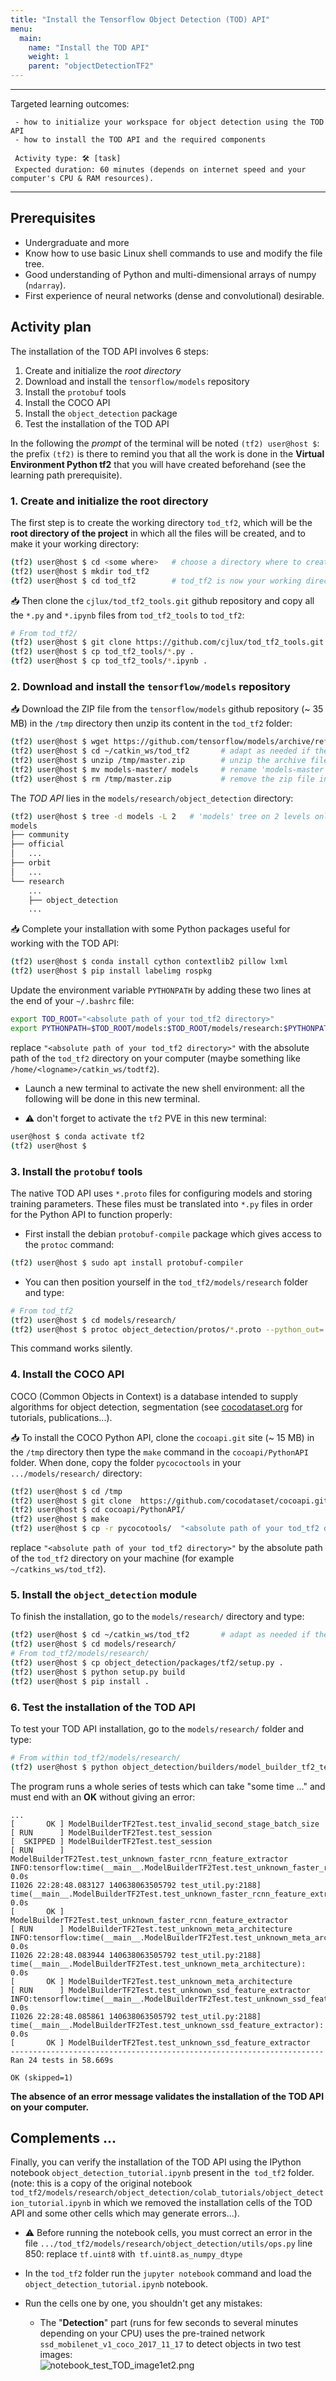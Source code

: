 ```yaml
---
title: "Install the Tensorflow Object Detection (TOD) API"
menu:
  main:
    name: "Install the TOD API"
    weight: 1
    parent: "objectDetectionTF2"
---
```

---
Targeted learning outcomes:

     - how to initialize your workspace for object detection using the TOD API
     - how to install the TOD API and the required components

     Activity type: 🛠️ [task]
     Expected duration: 60 minutes (depends on internet speed and your computer's CPU & RAM resources).
---

## Prerequisites

* Undergraduate and more
* Know how to use basic Linux shell commands to use and modify the file tree.
* Good understanding of Python and multi-dimensional arrays of numpy (`ndarray`).
* First experience of neural networks (dense and convolutional) desirable.

## Activity plan

The installation of the TOD API involves 6 steps:
1. Create and initialize the _root directory_
2. Download and install the `tensorflow/models` repository
3. Install the `protobuf` tools
4. Install the COCO API
5. Install the `object_detection` package
6. Test the installation of the TOD API

In the following the _prompt_ of the terminal will be noted `(tf2) user@host $`: the prefix `(tf2)` is there to remind you that all the work is done in the __Virtual Environment Python tf2__ that you will have created beforehand (see the learning path prerequisite).

### 1. Create and initialize the root directory

The first step is to create the working directory `tod_tf2`, which will be the __root directory of the project__ in which all the files will be created, and to make it your working directory:
```bash
(tf2) user@host $ cd <some where>   # choose a directory where to create `tod_tf2`, for example: "cd ~/catkins_ws"
(tf2) user@host $ mkdir tod_tf2
(tf2) user@host $ cd tod_tf2        # tod_tf2 is now your working directory
```
📥 Then clone the `cjlux/tod_tf2_tools.git` github repository and copy all the `*.py` and `*.ipynb` files from `tod_tf2_tools` to `tod_tf2`: 
```bash
# From tod_tf2/
(tf2) user@host $ git clone https://github.com/cjlux/tod_tf2_tools.git
(tf2) user@host $ cp tod_tf2_tools/*.py .
(tf2) user@host $ cp tod_tf2_tools/*.ipynb .
```

### 2. Download and install the `tensorflow/models` repository

📥 Download the ZIP file from the `tensorflow/models` github repository (~ 35 MB) in the `/tmp` directory then unzip its content in the `tod_tf2` folder:
```bash
(tf2) user@host $ wget https://github.com/tensorflow/models/archive/refs/heads/master.zip -P /tmp
(tf2) user@host $ cd ~/catkin_ws/tod_tf2       # adapt as needed if the path to tod_tf2 is different
(tf2) user@host $ unzip /tmp/master.zip        # unzip the archive file in the directory tod_tf2
(tf2) user@host $ mv models-master/ models     # rename 'models-master' into 'models'
(tf2) user@host $ rm /tmp/master.zip           # remove the zip file in /tmp (no more useful)
```

The _TOD API_ lies in the `models/research/object_detection` directory:
```bash	
(tf2) user@host $ tree -d models -L 2   # 'models' tree on 2 levels only
models
├── community
├── official
│   ...
├── orbit
│   ...
└── research
    ...    
    ├── object_detection
    ...
```	

📥 Complete your installation with some Python packages useful for working with the TOD API:

```bash
(tf2) user@host $ conda install cython contextlib2 pillow lxml
(tf2) user@host $ pip install labelimg rospkg
```
Update the environment variable `PYTHONPATH` by adding these two lines at the end of your  `~/.bashrc` file:

```bash
export TOD_ROOT="<absolute path of your tod_tf2 directory>"
export PYTHONPATH=$TOD_ROOT/models:$TOD_ROOT/models/research:$PYTHONPATH
```
replace `"<absolute path of your tod_tf2 directory>"` with the absolute path of the `tod_tf2` directory
on your computer (maybe something like `/home/<logname>/catkin_ws/todtf2`).

* Launch a new terminal to activate the new shell environment: all the following will be done in this new terminal.

* ⚠️ don't forget to activate the `tf2` PVE in this new terminal:

```bash
user@host $ conda activate tf2
(tf2) user@host $
```

### 3. Install the `protobuf` tools

The native TOD API uses `*.proto` files for configuring models and storing training parameters.
These files must be translated into `*.py` files in order for the Python API to function properly:

* First install the debian `protobuf-compile` package which gives access to the `protoc` command:
``` bash
(tf2) user@host $ sudo apt install protobuf-compiler
```

* You can then position yourself in the `tod_tf2/models/research` folder and type:
``` bash
# From tod_tf2
(tf2) user@host $ cd models/research/
(tf2) user@host $ protoc object_detection/protos/*.proto --python_out=.
```
This command works silently.


### 4. Install the COCO API

COCO (Common Objects in Context) is a database intended to supply algorithms for object detection, segmentation
(see [cocodataset.org](https://cocodataset.org) for tutorials, publications...).

📥 To install the COCO Python API, clone the `cocoapi.git` site (~ 15 MB) in the `/tmp` directory then type the `make` command in the `cocoapi/PythonAPI`  folder. When done, copy the folder `pycococtools` in your `.../models/research/` directory:
```bash
(tf2) user@host $ cd /tmp
(tf2) user@host $ git clone  https://github.com/cocodataset/cocoapi.git
(tf2) user@host $ cd cocoapi/PythonAPI/
(tf2) user@host $ make
(tf2) user@host $ cp -r pycocotools/  "<absolute path of your tod_tf2 directory>"/models/research/
```
replace `"<absolute path of your tod_tf2 directory>"`  by the absolute path of the `tod_tf2` directory on your machine 
(for example `~/catkins_ws/tod_tf2`).

### 5. Install the `object_detection` module

To finish the installation, go to the `models/research/` directory and type:
```bash
(tf2) user@host $ cd ~/catkin_ws/tod_tf2       # adapt as needed if the path to tod_tf2 is different
(tf2) user@host $ cd models/research/
# From tod_tf2/models/research/
(tf2) user@host $ cp object_detection/packages/tf2/setup.py .
(tf2) user@host $ python setup.py build
(tf2) user@host $ pip install .
```

### 6. Test the installation of the TOD API

To test your TOD API installation, go to the `models/research/` folder and type:
```bash	
# From within tod_tf2/models/research/
(tf2) user@host $ python object_detection/builders/model_builder_tf2_test.py
```
The program runs a whole series of tests which can take "some time ..." and must end with an **OK** without giving an error:

	...
	[       OK ] ModelBuilderTF2Test.test_invalid_second_stage_batch_size
    [ RUN      ] ModelBuilderTF2Test.test_session
    [  SKIPPED ] ModelBuilderTF2Test.test_session
    [ RUN      ] ModelBuilderTF2Test.test_unknown_faster_rcnn_feature_extractor
    INFO:tensorflow:time(__main__.ModelBuilderTF2Test.test_unknown_faster_rcnn_feature_extractor): 0.0s
    I1026 22:28:48.083127 140638063505792 test_util.py:2188] time(__main__.ModelBuilderTF2Test.test_unknown_faster_rcnn_feature_extractor): 0.0s
    [       OK ] ModelBuilderTF2Test.test_unknown_faster_rcnn_feature_extractor
    [ RUN      ] ModelBuilderTF2Test.test_unknown_meta_architecture
    INFO:tensorflow:time(__main__.ModelBuilderTF2Test.test_unknown_meta_architecture): 0.0s
    I1026 22:28:48.083944 140638063505792 test_util.py:2188] time(__main__.ModelBuilderTF2Test.test_unknown_meta_architecture): 0.0s
    [       OK ] ModelBuilderTF2Test.test_unknown_meta_architecture
    [ RUN      ] ModelBuilderTF2Test.test_unknown_ssd_feature_extractor
    INFO:tensorflow:time(__main__.ModelBuilderTF2Test.test_unknown_ssd_feature_extractor): 0.0s
    I1026 22:28:48.085861 140638063505792 test_util.py:2188] time(__main__.ModelBuilderTF2Test.test_unknown_ssd_feature_extractor): 0.0s
    [       OK ] ModelBuilderTF2Test.test_unknown_ssd_feature_extractor
    ----------------------------------------------------------------------
    Ran 24 tests in 58.669s

    OK (skipped=1)

__The absence of an error message validates the installation of the TOD API on your computer.__

## Complements ...

Finally, you can verify the installation of the  TOD API using the IPython notebook `object_detection_tutorial.ipynb` present in the` tod_tf2` folder.<br>
(note: this is a copy of the original notebook `tod_tf2/models/research/object_detection/colab_tutorials/object_detection_tutorial.ipynb` in which we removed the installation cells of the TOD API and some other cells which may generate errors...).

* ⚠️ Before running the notebook cells, you must correct an error in the file `.../tod_tf2/models/research/object_detection/utils/ops.py` line 850:
replace `tf.uint8` with` tf.uint8.as_numpy_dtype`

* In the `tod_tf2` folder run the `jupyter notebook` command and load the `object_detection_tutorial.ipynb` notebook.
* Run the cells one by one, you shouldn't get any mistakes:

    * The "__Detection__" part (runs for few seconds to several minutes depending on your CPU) uses the pre-trained network `ssd_mobilenet_v1_coco_2017_11_17` to detect objects in two test images: <br>
![notebook_test_TOD_image1et2.png](img/notebook_test_TOD_image1et2.png)
   
